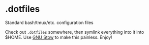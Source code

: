 # .dotfiles
Standard bash/tmux/etc. configuration files

Check out `.dotfiles` somewhere, then symlink everything into it into $HOME. Use [GNU Stow](https://www.gnu.org/software/stow/) to make this painless. Enjoy!
